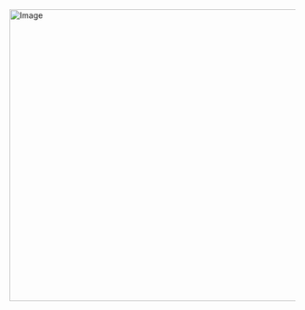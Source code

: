 <img width="706" height="515" alt="Image" src="https://github.com/user-attachments/assets/caafbc3a-1139-4db8-9724-4bc2d99415ba" />


